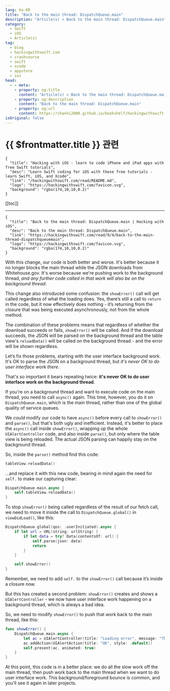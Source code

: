 ```yaml
---
lang: ko-KR
title: "Back to the main thread: DispatchQueue.main"
description: "Article(s) > Back to the main thread: DispatchQueue.main"
category:
  - Swift
  - iOS
  - Article(s)
tag: 
  - blog
  - hackingwithswift.com
  - crashcourse
  - swift
  - xcode
  - appstore
  - ios  
head:
  - - meta:
    - property: og:title
      content: "Article(s) > Back to the main thread: DispatchQueue.main"
    - property: og:description
      content: "Back to the main thread: DispatchQueue.main"
    - property: og:url
      content: https://chanhi2000.github.io/bookshelf/hackingwithswift.com/read/09/04-back-to-the-main-thread-dispatchqueuemain.html
isOriginal: false
---
```


# {{ $frontmatter.title }} 관련

```component VPCard
{
  "title": "Hacking with iOS - learn to code iPhone and iPad apps with free Swift tutorials",
  "desc": "Learn Swift coding for iOS with these free tutorials - learn Swift, iOS, and Xcode",
  "link": "/hackingwithswift.com/read/README.md",
  "logo": "https://hackingwithswift.com/favicon.svg",
  "background": "rgba(174,10,10,0.2)"
}
```

[[toc]]

---

```component VPCard
{
  "title": "Back to the main thread: DispatchQueue.main | Hacking with iOS",
  "desc": "Back to the main thread: DispatchQueue.main",
  "link": "https://hackingwithswift.com/read/9/4/back-to-the-main-thread-dispatchqueuemain",
  "logo": "https://hackingwithswift.com/favicon.svg",
  "background": "rgba(174,10,10,0.2)"
}
```

<VidStack src="youtube/8Q7JNnPBvXw" />

With this change, our code is both better and worse. It's better because it no longer blocks the main thread while the JSON downloads from Whitehouse.gov. It's worse because we're pushing work to the background thread, *and any further code called in that work will also be on the background thread*.

This change also introduced some confusion: the `showError()` call will get called regardless of what the loading does. Yes, there’s still a call to `return` in the code, but it now effectively does nothing - it’s returning from the closure that was being executed asynchronously, not from the whole method.

The combination of these problems means that regardless of whether the download succeeds or fails, `showError()` will be called. And if the download succeeds, the JSON will be parsed on the background thread and the table view's `reloadData()` will be called on the background thread - and the error will be shown regardless.

Let’s fix those problems, starting with the user interface background work. It's OK to parse the JSON on a background thread, but *it's never OK to do user interface work there*.

That's so important it bears repeating twice: **it's never OK to do user interface work on the background thread**.

If you're on a background thread and want to execute code on the main thread, you need to call `async()` again. This time, however, you do it on `DispatchQueue.main`, which is the main thread, rather than one of the global quality of service queues. 

We *could* modify our code to have `async()` before every call to `showError()` and `parse()`, but that's both ugly and inefficient. Instead, it's better to place the `async()` call inside `showError()`, wrapping up the whole `UIAlertController` code, and also inside `parse()`, but only where the table view is being reloaded. The actual JSON parsing can happily stay on the background thread.

So, inside the `parse()` method find this code:

```swift
tableView.reloadData()
```

…and replace it with this new code, bearing in mind again the need for `self.` to make our capturing clear:

```swift
DispatchQueue.main.async {
    self.tableView.reloadData()
}
```

To stop `showError()` being called regardless of the result of our fetch call, we need to move it inside the call to `DispatchQueue.global()` in `viewDidLoad()`, like this:

```swift
DispatchQueue.global(qos: .userInitiated).async {
    if let url = URL(string: urlString) {
        if let data = try? Data(contentsOf: url) {
            self.parse(json: data)
            return
        }
    }

    self.showError()
}
```

Remember, we need to add `self.` to the `showError()` call because it’s inside a closure now.

But this has created a second problem: `showError()` creates and shows a `UIAlertController` - we now have user interface work happening on a background thread, which is always a bad idea.

So, we need to modify `showError()` to push that work back to the main thread, like this:

```swift
func showError() {
    DispatchQueue.main.async {
        let ac = UIAlertController(title: "Loading error", message: "There was a problem loading the feed; please check your connection and try again.", preferredStyle: .alert)
        ac.addAction(UIAlertAction(title: "OK", style: .default))
        self.present(ac, animated: true)
    }
}
```

At this point, this code is in a better place: we do all the slow work off the main thread, then push work back to the main thread when we want to do user interface work. This background/foreground bounce is common, and you'll see it again in later projects.

